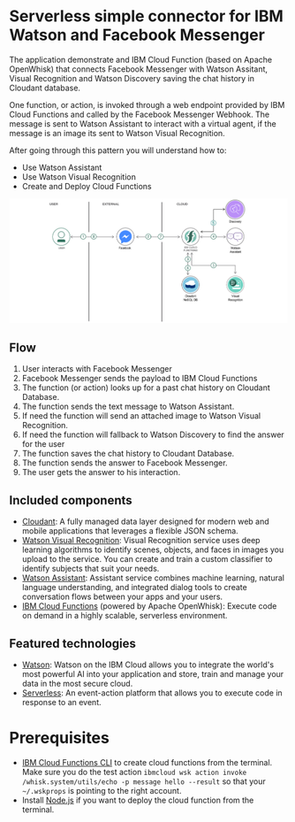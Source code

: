 # Serverless simple connector for IBM Watson and Facebook Messenger

The application demonstrate and IBM Cloud Function (based on Apache OpenWhisk) that connects Facebook Messenger with Watson Assitant, Visual Recognition and Watson Discovery saving the chat history in Cloudant database.

One function, or action, is invoked through a web endpoint provided by IBM Cloud Functions and called by the Facebook Messenger Webhook. The message is sent to Watson Assistant to interact with a virtual agent, if the message is an image its sent to Watson Visual Recognition.

After going through this pattern you will understand how to:

* Use Watson Assistant
* Use Watson Visual Recognition
* Create and Deploy Cloud Functions

![](docs/architecture.png)

## Flow

1. User interacts with Facebook Messenger
2. Facebook Messenger sends the payload to IBM Cloud Functions
3. The function (or action) looks up for a past chat history on Cloudant Database.
4. The function sends the text message to Watson Assistant.
5. If need the function will send an attached image to Watson Visual Recognition.
5. If need the function will fallback to Watson Discovery to find the answer for the user
6. The function saves the chat history to Cloudant Database.
7. The function sends the answer to Facebook Messenger.
8. The user gets the answer to his interaction.

## Included components

* [Cloudant](https://console.ng.bluemix.net/catalog/services/cloudant-nosql-db): A fully managed data layer designed for modern web and mobile applications that leverages a flexible JSON schema.
* [Watson Visual Recognition](https://www.ibm.com/watson/developercloud/visual-recognition): Visual Recognition service uses deep learning algorithms to identify scenes, objects, and faces in images you upload to the service. You can create and train a custom classifier to identify subjects that suit your needs.
* [Watson Assistant](https://www.ibm.com/watson/developercloud/assistant): Assistant service combines machine learning, natural language understanding, and integrated dialog tools to create conversation flows between your apps and your users.
* [IBM Cloud Functions](https://console.ng.bluemix.net/openwhisk) (powered by Apache OpenWhisk): Execute code on demand in a highly scalable, serverless environment.

## Featured technologies

* [Watson](https://www.ibm.com/watson/developer/): Watson on the IBM Cloud allows you to integrate the world's most powerful AI into your application and store, train and manage your data in the most secure cloud.
* [Serverless](https://www.ibm.com/cloud-computing/bluemix/openwhisk): An event-action platform that allows you to execute code in response to an event.

# Prerequisites

* [IBM Cloud Functions CLI](https://console.bluemix.net/openwhisk/learn/cli) to create cloud functions from the terminal. Make sure you do the test action `ibmcloud wsk action invoke /whisk.system/utils/echo -p message hello --result` so that your `~/.wskprops` is pointing to the right account.
* Install [Node.js](https://nodejs.org/) if you want to deploy the cloud function from the terminal.

